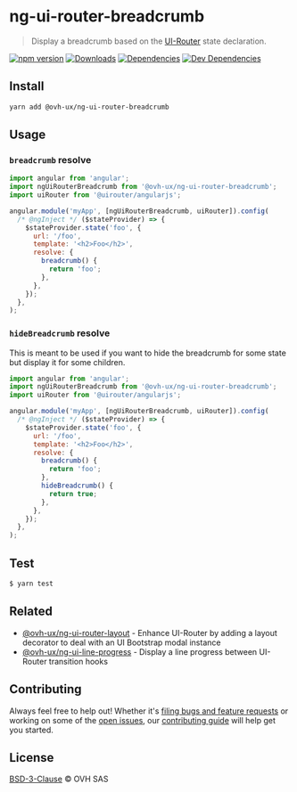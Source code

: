 # ng-ui-router-breadcrumb

> Display a breadcrumb based on the [UI-Router](https://ui-router.github.io/ng1/) state declaration.

[![npm version](https://badgen.net/npm/v/@ovh-ux/ng-ui-router-breadcrumb)](https://www.npmjs.com/package/@ovh-ux/ng-ui-router-breadcrumb) [![Downloads](https://badgen.net/npm/dt/@ovh-ux/ng-ui-router-breadcrumb)](https://npmjs.com/package/@ovh-ux/ng-ui-router-breadcrumb) [![Dependencies](https://badgen.net/david/dep/ovh/manager/packages/components/ng-ui-router-breadcrumb)](https://npmjs.com/package/@ovh-ux/ng-ui-router-breadcrumb?activeTab=dependencies) [![Dev Dependencies](https://badgen.net/david/dev/ovh/manager/packages/components/ng-ui-router-breadcrumb)](https://npmjs.com/package/@ovh-ux/ng-ui-router-breadcrumb?activeTab=dependencies)

## Install

```sh
yarn add @ovh-ux/ng-ui-router-breadcrumb
```
## Usage

### `breadcrumb` resolve

```js
import angular from 'angular';
import ngUiRouterBreadcrumb from '@ovh-ux/ng-ui-router-breadcrumb';
import uiRouter from '@uirouter/angularjs';

angular.module('myApp', [ngUiRouterBreadcrumb, uiRouter]).config(
  /* @ngInject */ ($stateProvider) => {
    $stateProvider.state('foo', {
      url: '/foo',
      template: '<h2>Foo</h2>',
      resolve: {
        breadcrumb() {
          return 'foo';
        },
      },
    });
  },
);
```

### `hideBreadcrumb` resolve

This is meant to be used if you want to hide the breadcrumb for some state but display it for some children.

```js
import angular from 'angular';
import ngUiRouterBreadcrumb from '@ovh-ux/ng-ui-router-breadcrumb';
import uiRouter from '@uirouter/angularjs';

angular.module('myApp', [ngUiRouterBreadcrumb, uiRouter]).config(
  /* @ngInject */ ($stateProvider) => {
    $stateProvider.state('foo', {
      url: '/foo',
      template: '<h2>Foo</h2>',
      resolve: {
        breadcrumb() {
          return 'foo';
        },
        hideBreadcrumb() {
          return true;
        },
      },
    });
  },
);
```

## Test

```sh
$ yarn test
```

## Related

- [@ovh-ux/ng-ui-router-layout](https://github.com/ovh/manager/tree/master/packages/components/ng-ui-router-layout) - Enhance UI-Router by adding a layout decorator to deal with an UI Bootstrap modal instance
- [@ovh-ux/ng-ui-line-progress](https://github.com/ovh/manager/tree/master/packages/components/ng-ui-router-line-progress) - Display a line progress between UI-Router transition hooks

## Contributing

Always feel free to help out! Whether it's [filing bugs and feature requests](https://github.com/ovh/manager/issues/new) or working on some of the [open issues](https://github.com/ovh/manager/issues), our [contributing guide](https://github.com/ovh/manager/blob/master/CONTRIBUTING.md) will help get you started.

## License

[BSD-3-Clause](LICENSE) © OVH SAS
